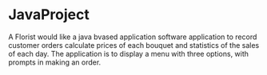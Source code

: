 # JavaProject
A Florist would like a java bvased application software application to record customer orders calculate
prices of each bouquet and statistics of the sales of each day. The application is to display a menu with
three options, with prompts in making an order.
